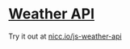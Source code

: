 # [Weather API](https://nicc.io/js-weather-api)

Try it out at [nicc.io/js-weather-api](https://nicc.io/js-weather-api)
